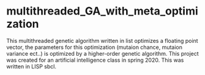 # multithreaded_GA_with_meta_optimization
This multithreaded genetic algorithm written in list optimizes a floating point vector, the parameters for this optimization (mutaion chance, mutaion variance ect..) is optimized by a higher-order genetic algorithm. This project was created for an artificial intelligence class in spring 2020. This was written in LISP sbcl.
